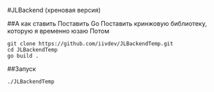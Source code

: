 #JLBackend (хреновая версия)

##А как ставить
Поставить Go
Поставить кринжовую библиотеку, которую я временно юзаю
Потом
```
git clone https://github.com/iivdev/JLBackendTemp.git
cd JLBackendTemp
go build .
```
##Запуск
```
./JLBackendTemp
```
